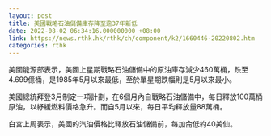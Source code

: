 ```yaml
---
layout: post
title: 美國戰略石油儲備庫存降至逾37年新低
date: 2022-08-02 06:34:16.000000000 +08:00
link: https://news.rthk.hk/rthk/ch/component/k2/1660446-20220802.htm
categories: rthk
---
```


美國能源部表示，美國上星期戰略石油儲備中的原油庫存減少460萬桶，跌至4.699億桶，是1985年5月以來最低，至於單星期跌幅則是5月以來最小。

美國總統拜登3月制定一項計劃，在6個月內自戰略石油儲備中，每日釋放100萬桶原油，以紓緩燃料價格急升。而自5月以來，每日平均釋放量88萬桶。

白宮上周表示，美國的汽油價格比釋放石油儲備前，每加侖低約40美仙。
